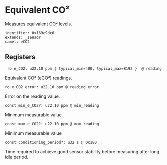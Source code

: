 # Equivalent CO²

Measures equivalent CO² levels.

    identifier: 0x169c9dc6
    extends: _sensor
    camel: eCO2

## Registers

     ro e_CO2: u22.10 ppm { typical_min=400, typical_max=8192 }  @ reading

Equivalent CO² (eCO²) readings.

    ro e_CO2_error: u22.10 ppm @ reading_error

Error on the reading value.

    const min_e_CO2?: u22.10 ppm @ min_reading

Minimum measurable value

    const max_e_CO2?: u22.10 ppm @ max_reading

Minimum measurable value

    const conditioning_period?: u32 s @ 0x180

Time required to achieve good sensor stability before measuring after long idle period.